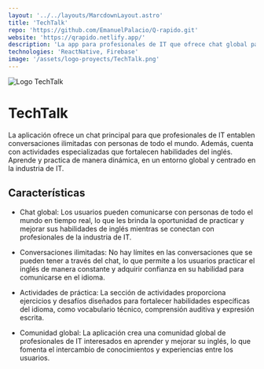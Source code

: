 ```yaml
---
layout: '../../layouts/MarcdownLayout.astro'
title: 'TechTalk'
repo: 'https://github.com/EmanuelPalacio/Q-rapido.git'
website: 'https://qrapido.netlify.app/'
description: 'La app para profesionales de IT que ofrece chat global para practicar inglés con personas de todo el mundo, actividades especializadas y enfoque en la industria. Aprende y mejora tu inglés de forma dinámica'
technologies: 'ReactNative, Firebase'
image: '/assets/logo-proyects/TechTalk.png'
---
```


<div class="main-project__card">

<img src="/assets/logo-proyects/TechTalk.png" alt="Logo TechTalk"/>

# TechTalk

La aplicación ofrece un chat principal para que profesionales de IT entablen conversaciones ilimitadas con personas de todo el mundo. Además, cuenta con actividades especializadas que fortalecen habilidades del inglés. Aprende y practica de manera dinámica, en un entorno global y centrado en la industria de IT.

</div>
<div class="main-project__info">

## Características

- Chat global: Los usuarios pueden comunicarse con personas de todo el mundo en tiempo real, lo que les brinda la oportunidad de practicar y mejorar sus habilidades de inglés mientras se conectan con profesionales de la industria de IT.

- Conversaciones ilimitadas: No hay límites en las conversaciones que se pueden tener a través del chat, lo que permite a los usuarios practicar el inglés de manera constante y adquirir confianza en su habilidad para comunicarse en el idioma.

- Actividades de práctica: La sección de actividades proporciona ejercicios y desafíos diseñados para fortalecer habilidades específicas del idioma, como vocabulario técnico, comprensión auditiva y expresión escrita.

- Comunidad global: La aplicación crea una comunidad global de profesionales de IT interesados en aprender y mejorar su inglés, lo que fomenta el intercambio de conocimientos y experiencias entre los usuarios.

</div>
